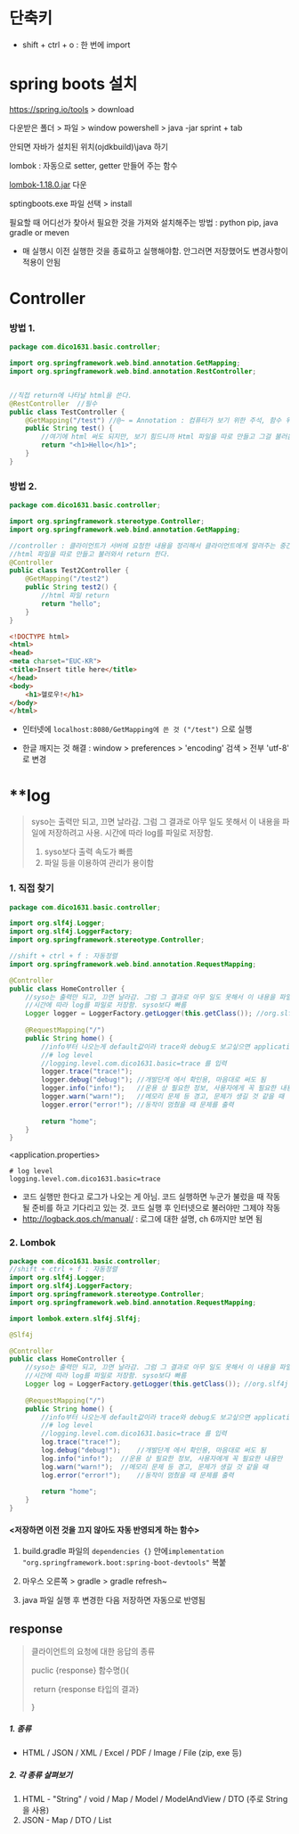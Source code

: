 # 단축키

- shift + ctrl + o : 한 번에 import



# spring boots 설치

https://spring.io/tools > download

다운받은 폴더  > 파일 > window powershell > java -jar sprint + tab

안되면 자바가 설치된 위치(ojdkbuild)\java 하기



lombok : 자동으로 setter, getter 만들어 주는 함수

[lombok-1.18.0.jar](https://projectlombok.org/downloads/lombok-1.18.0.jar) 다운

sptingboots.exe 파일 선택 > install



필요할 때 어디선가 찾아서 필요한 것을 가져와 설치해주는 방법 : python pip, java gradle or meven

- 매 실행시 이전 실행한 것을 종료하고 실행해야함. 안그러면 저장했어도 변경사항이 적용이 안됨



# Controller

### 방법 1.

```java
package com.dico1631.basic.controller;

import org.springframework.web.bind.annotation.GetMapping;
import org.springframework.web.bind.annotation.RestController;


//직접 return에 나타날 html을 쓴다.
@RestController  //필수
public class TestController {
	@GetMapping("/test") //@~ = Annotation : 컴퓨터가 보기 위한 주석, 함수 위에 써야함, 필수
	public String test() {
		//여기에 html 써도 되지만, 보기 힘드니까 Html 파일을 따로 만들고 그걸 불러옴
		return "<h1>Hello</h1>";
	}
}
```

### 방법 2.

```java
package com.dico1631.basic.controller;

import org.springframework.stereotype.Controller;
import org.springframework.web.bind.annotation.GetMapping;

//controller : 클라이언트가 서버에 요청한 내용을 정리해서 클라이언트에게 알려주는 중간 단계
//html 파일을 따로 만들고 불러와서 return 한다.
@Controller
public class Test2Controller {
	@GetMapping("/test2")
	public String test2() {
		//html 파일 return
		return "hello";
	}
}
```

```html
<!DOCTYPE html>
<html>
<head>
<meta charset="EUC-KR">
<title>Insert title here</title>
</head>
<body>
	<h1>헬로우!</h1>
</body>
</html>
```



- 인터넷에 `localhost:8080/GetMapping에 쓴 것 ("/test")` 으로 실행

- 한글 깨지는 것 해결 : window > preferences > 'encoding' 검색 > 전부 'utf-8' 로 변경



# **log

> syso는 출력만 되고, 끄면 날라감. 그럼 그 결과로 아무 일도 못해서 이 내용을 파일에 저장하려고 사용. 시간에 따라 log를 파일로 저장함. 
>
> 1. syso보다 출력 속도가 빠름
> 2. 파일 등을 이용하여 관리가 용이함



### 1. 직접 찾기

```java
package com.dico1631.basic.controller;

import org.slf4j.Logger;
import org.slf4j.LoggerFactory;
import org.springframework.stereotype.Controller;

//shift + ctrl + f : 자동정렬
import org.springframework.web.bind.annotation.RequestMapping;

@Controller
public class HomeController {
	//syso는 출력만 되고, 끄면 날라감. 그럼 그 결과로 아무 일도 못해서 이 내용을 파일에 저장하려고 사용
	//시간에 따라 log를 파일로 저장함. syso보다 빠름
	Logger logger = LoggerFactory.getLogger(this.getClass()); //org.slf4j 쓰기, 공식
	
	@RequestMapping("/")
	public String home() {
		//info부터 나오는게 default값이라 trace와 debug도 보고싶으면 application.properties에 
		//# log level
		//logging.level.com.dico1631.basic=trace 를 입력
		logger.trace("trace!");		
		logger.debug("debug!");	//개발단계 에서 확인용, 마음대로 써도 됨	
		logger.info("info!");	//운용 상 필요한 정보, 사용자에게 꼭 필요한 내용만
		logger.warn("warn!");	//메모리 문제 등 경고, 문제가 생길 것 같을 때
		logger.error("error!");	//동작이 멈췄을 때 문제를 출력
		
		return "home";
	}
}
```

<application.properties>

```
# log level
logging.level.com.dico1631.basic=trace
```

- 코드 실행만 한다고 로그가 나오는 게 아님. 코드 실행하면 누군가 불렀을 때 작동 될 준비를 하고 기다리고 있는 것. 코드 실행 후 인터넷으로 불러야만 그제야 작동
-  http://logback.qos.ch/manual/ : 로그에 대한 설명, ch 6까지만 보면 됨

### 2. Lombok

```java
package com.dico1631.basic.controller;
//shift + ctrl + f : 자동정렬
import org.slf4j.Logger;
import org.slf4j.LoggerFactory;
import org.springframework.stereotype.Controller;
import org.springframework.web.bind.annotation.RequestMapping;

import lombok.extern.slf4j.Slf4j;

@Slf4j

@Controller
public class HomeController {
	//syso는 출력만 되고, 끄면 날라감. 그럼 그 결과로 아무 일도 못해서 이 내용을 파일에 저장하려고 사용
	//시간에 따라 log를 파일로 저장함. syso보다 빠름
	Logger log = LoggerFactory.getLogger(this.getClass()); //org.slf4j 쓰기, 공식
	
	@RequestMapping("/")
	public String home() {
		//info부터 나오는게 default값이라 trace와 debug도 보고싶으면 application.properties에 
		//# log level
		//logging.level.com.dico1631.basic=trace 를 입력
		log.trace("trace!");		
		log.debug("debug!");	//개발단계 에서 확인용, 마음대로 써도 됨	
		log.info("info!");	//운용 상 필요한 정보, 사용자에게 꼭 필요한 내용만
		log.warn("warn!");	//메모리 문제 등 경고, 문제가 생길 것 같을 때
		log.error("error!");	//동작이 멈췄을 때 문제를 출력
		
		return "home";
	}
}
```



#### <저장하면 이전 것을 끄지 않아도 자동 반영되게 하는 함수>

1. build.gradle 파일의 `dependencies {}` 안에`implementation "org.springframework.boot:spring-boot-devtools"` 복붙

2. 마우스 오른쪽 > gradle > gradle refresh~
3. java 파일 실행 후 변경한 다음 저장하면 자동으로 반영됨



## response

> 클라이언트의 요청에 대한 응답의 종류
>
> puclic {response} 함수명(){
>
> ​	return {response 타입의 결과}
>
> }

##### 1. 종류

-  HTML / JSON / XML / Excel / PDF / Image / File (zip, exe 등)



##### 2. 각 종류 살펴보기

1. HTML - "String" / void / Map / Model / ModelAndView / DTO (주로 String을 사용)
2.  JSON - Map / DTO / List

